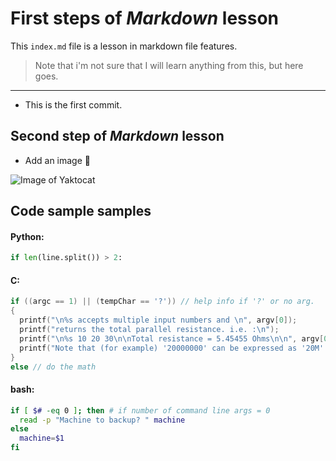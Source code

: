 # First steps of _Markdown_ lesson

This `index.md` file is a lesson in markdown file features.

> Note that i'm not sure that I will learn anything from this,
> but here goes.
---

* This is the first commit.

## Second step of _Markdown_ lesson

* Add an image :tada:

![Image of Yaktocat](https://octodex.github.com/images/yaktocat.png)

## Code sample samples
#### Python:

``` python
if len(line.split()) > 2:
```
#### C:

``` c
if ((argc == 1) || (tempChar == '?')) // help info if '?' or no arg.
{	
  printf("\n%s accepts multiple input numbers and \n", argv[0]);
  printf("returns the total parallel resistance. i.e. :\n");
  printf("\n%s 10 20 30\n\nTotal resistance = 5.45455 Ohms\n\n", argv[0]);
  printf("Note that (for example) '20000000' can be expressed as '20M'.\n");
}
else // do the math
```
#### bash:

``` bash
if [ $# -eq 0 ]; then # if number of command line args = 0
  read -p "Machine to backup? " machine
else
  machine=$1
fi
```
